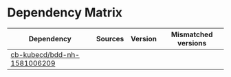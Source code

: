 # Dependency Matrix

Dependency | Sources | Version | Mismatched versions
---------- | ------- | ------- | -------------------
[cb-kubecd/bdd-nh-1581006209](https://github.com/cb-kubecd/bdd-nh-1581006209.git) |  | []() | 
